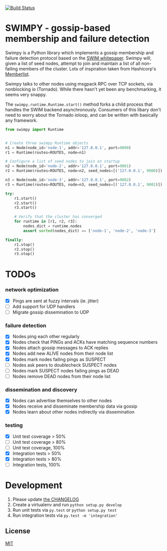 [![Build Status](https://travis-ci.org/jefffm/swimpy.svg?branch=master)](https://travis-ci.org/jefffm/swimpy)



SWIMPY - gossip-based membership and failure detection
======================================================

Swimpy is a Python library which implements a gossip membership and failure
detection protocol based on the [SWIM whitepaper][]. Swimpy will, given a list
of seed nodes, attempt to join and maintain a list of all non-failing members of
the cluster. Lots of inspiration taken from Hashicorp's [Memberlist][].

Swimpy talks to other nodes using msgpack RPC over TCP sockets, via nonblocking
io (Tornado). While there hasn't yet been any benchmarking, it seems very
snappy.

The `swimpy.runtime.Runtime.start()` method forks a child process that handles
the SWIM backend asynchronously. Consumers of this libary don't need to worry
about the Tornado ioloop, and can be written with basically any framework.


[SWIM whitepaper]: https://www.cs.cornell.edu/~asdas/research/dsn02-swim.pdf 
[Memberlist]: https://github.com/hashicorp/memberlist


```python
from swimpy import Runtime


# Create three swimpy Runtime objects
n1 = Node(node_id='node-1', addr='127.0.0.1', port=9000)
r1 = Runtime(routes=ROUTES, node=n1)

# Configure a list of seed nodes to join on startup
n2 = Node(node_id='node-2', addr='127.0.0.1', port=9001)
r2 = Runtime(routes=ROUTES, node=n2, seed_nodes=[('127.0.0.1', 9000)])

n3 = Node(node_id='node-3', addr='127.0.0.1', port=9002)
r3 = Runtime(routes=ROUTES, node=n3, seed_nodes=[('127.0.0.1', 9001)])

try:
    r1.start()
    r2.start()
    r3.start()

    # Verify that the cluster has converged
    for runtime in [r1, r2, r3]:
        nodes_dict = runtime.nodes
        assert sorted(nodes_dict) == ['node-1', 'node-2', 'node-3']

finally:
    r1.stop()
    r2.stop()
    r3.stop()

```

TODOs
==============

### network optimization
- [x] Pings are sent at fuzzy intervals (ie. jitter)
- [ ] Add support for UDP handlers
- [ ] Migrate gossip dissemination to UDP

### failure detection
- [x] Nodes ping each other regularly
- [x] Nodes check that PINGs and ACKs have matching sequence numbers
- [x] Nodes attach gossip messages to ACK replies
- [x] Nodes add new ALIVE nodes from their node list
- [x] Nodes mark nodes failing pings as SUSPECT
- [ ] Nodes ask peers to doublecheck SUSPECT nodes
- [ ] Nodes mark SUSPECT nodes failing pings as DEAD
- [ ] Nodes remove DEAD nodes from their node list

### dissemination and discovery
- [x] Nodes can advertise themselves to other nodes
- [x] Nodes receive and disseminate membership data via gossip
- [x] Nodes learn about other nodes indirectly via dissemination

### testing
- [x] Unit test coverage > 50%
- [ ] Unit test coverage > 80%
- [ ] Unit test coverage, 100%
- [x] Integration tests > 50%
- [x] Integration tests > 80%
- [ ] Integration tests, 100%

Development
===========

1. Please update [the CHANGELOG](CHANGELOG.md)
2. Create a virtualenv and run `python setup.py develop`
3. Run unit tests via `py.test` or `python setup.py test`
4. Run integration tests via `py.test -m 'integration'`

## License

[MIT](http://opensource.org/licenses/MIT)
